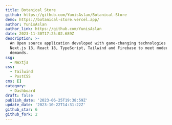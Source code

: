 ```yaml
---
title: Botanical Store
github: https://github.com/YunisAslan/Botanical-Store
demo: https://botanical-store.vercel.app/
author: YunisAslan
author_link: https://github.com/YunisAslan
date: 2023-11-30T17:25:02.689Z
description: >-
  An Open source application developed with game-changing technologies such as
  Next.js 13, React 18, TypeScript, Tailwind and Firebase to meet modern
  demands.
ssg:
  - Nextjs
css:
  - Tailwind
  - PostCSS
cms: []
category:
  - Dashboard
draft: false
publish_date: '2023-06-25T19:38:59Z'
update_date: '2023-10-22T14:31:22Z'
github_star: 6
github_fork: 2
---
```

